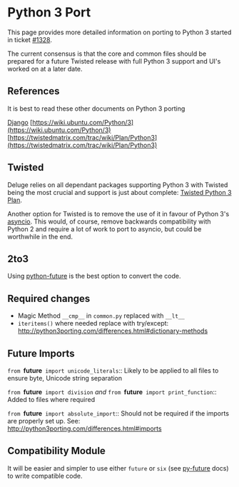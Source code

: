 # Python 3 Port

This page provides more detailed information on porting to Python 3 started in ticket [#1328](/ticket/1328).

The current consensus is that the core and common files should be prepared for a future Twisted release with full Python 3 support and UI's worked on at a later date.

## References

It is best to read these other documents on Python 3 porting

[Django](https://docs.djangoproject.com/en/dev/topics/python3/)
[https://wiki.ubuntu.com/Python/3](https://wiki.ubuntu.com/Python/3)
[https://twistedmatrix.com/trac/wiki/Plan/Python3](https://twistedmatrix.com/trac/wiki/Plan/Python3)

## Twisted
Deluge relies on all dependant packages supporting Python 3 with Twisted being the most crucial and support is just about complete: [Twisted Python 3 Plan](https://twistedmatrix.com/trac/wiki/Plan/Python3).

Another option for Twisted is to remove the use of it in favour of Python 3's [asyncio](https://docs.python.org/dev/library/asyncio.html).  This would, of course, remove backwards compatibility with Python 2 and require a lot of work to port to asyncio, but could be worthwhile in the end.

## 2to3

Using [python-future](http://python-future.org/) is the best option to convert the code.

## Required changes

* Magic Method `__cmp__` in `common.py` replaced with `__lt__`
* `iteritems()` where needed replace with try/except: http://python3porting.com/differences.html#dictionary-methods

## Future Imports

 `from `__future__` import unicode_literals`::
    Likely to be applied to all files to ensure byte, Unicode string separation

 `from `__future__` import division` *and* `from `__future__` import print_function`::
    Added to files where required

 `from `__future__` import absolute_import`::
    Should not be required if the imports are properly set up. See: http://python3porting.com/differences.html#imports

## Compatibility Module

It will be easier and simpler to use either `future` or `six` (see [py-future](http://python-future.org/faq.html#what-is-the-relationship-between-future-and-six) docs) to write compatible code.


